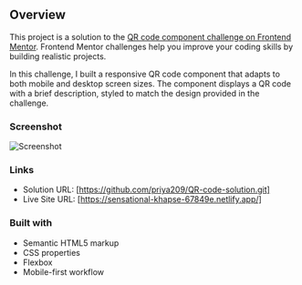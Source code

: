 

## Overview
This project is a solution to the [QR code component challenge on Frontend Mentor](https://www.frontendmentor.io/challenges/qr-code-component-iux_sIO_H). Frontend Mentor challenges help you improve your coding skills by building realistic projects.

In this challenge, I built a responsive QR code component that adapts to both mobile and desktop screen sizes. The component displays a QR code with a brief description, styled to match the design provided in the challenge.

### Screenshot
![Screenshot](./screenshot.png)

### Links
- Solution URL: [https://github.com/priya209/QR-code-solution.git]
- Live Site URL: [https://sensational-khapse-67849e.netlify.app/]

### Built with
- Semantic HTML5 markup
- CSS properties
- Flexbox
- Mobile-first workflow
